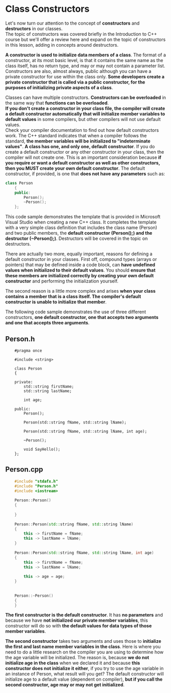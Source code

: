 # Class Constructors
Let's now turn our attention to the concept of **constructors** and **destructors** in our classes.  
The topic of constructors was covered briefly in the Introduction to C++ course but we'll offer a review here 
and expand on the topic of constructors in this lesson, adding in concepts around destructors.

**A constructor is used to initialize data members of a class**. The format of a constructor, at its most basic level,
is that it contains the same name as the class itself, has no return type, and may or may not contain
a parameter list.  Constructors are also, almost always, public although you can have a private constructor for use
within the class only.  **Some developers create a private constructor that is called via a public constructor, 
for the purposes of initializing private aspects of a class**.

Classes can have multiple constructors. **Constructors can be overloaded** in the same way that **functions can be overloaded**.  
**If you don't create a constructor in your class file, the compiler will create a default constructor automatically 
that will initialize member variables to default values** in some compilers, but other compilers will not use default values.  
Check your compiler documentation to find out how default constructors work. The C++ standard indicates that when a compiler 
follows the standard, **the member variables will be initialized to "indeterminate values"**.  **A class has one, and only one, 
default constructor**. If you do create a default constructor or any other constructor in your class, then the compiler 
will not create one.  This is an important consideration because **if you require or want a default constructor as well as
other constructors, then you MUST create your own default constructor**.  The default constructor, if provided, is one 
that **does not have any parameters** such as:
```cpp
class Person
    {
    public:
        Person();
        ~Person();
    };
```
This code sample demonstrates the template that is provided in Microsoft Visual Studio when creating a new C++ class. 
It completes the template with a very simple class definition that includes the class name (Person) and two public members,
the **default constructor (Person();) and the destructor (~Person();)**.  Destructors will be covered in the topic on destructors.

There are actually two more, equally important, reasons for defining a default constructor in your classes.  First off, 
compound types (arrays or pointers) that may be defined inside a code block, can **have undefined values when initialized 
to their default values**.  You should **ensure that these members are initialized correctly by creating your own default 
constructor** and performing the initialization yourself.

The second reason is a little more complex and arises **when your class contains a member that is a class itself. 
The compiler's default constructor is unable to initialize that member**.

The following code sample demonstrates the use of three different constructors, **one default constructor, 
one that accepts two arguments and one that accepts three arguments**. 

## Person.h
```
    #pragma once
    
    #include <string>
    
    class Person
    {
    
    private:
        std::string firstName;
        std::string lastName;
    
        int age;
    
    public:
        Person();
    
        Person(std::string fName, std::string lName);
    
        Person(std::string fName, std::string lName, int age);
    
        ~Person();

        void SayHello();
    };
```
## Person.cpp
```cpp
    #include "stdafx.h"
    #include "Person.h"
    #include <iostream>
    
    Person::Person()
    {
    
    }
    
    Person::Person(std::string fName, std::string lName)
    {
        this -> firstName = fName;
        this -> lastName = lName;
    }
    
    Person::Person(std::string fName, std::string lName, int age)
    {
        this -> firstName = fName;
        this -> lastName = lName;
    
        this -> age = age;
    }
    
    
    Person::~Person()
    {
    }
```
**The first constructor is the default constructor**. It has **no parameters** and because we have **not initialized 
our private member variables**, this constructor will do so with **the default values for data types of
those member variables**.

**The second constructor** takes two arguments and uses those to **initialize the first and last name member
variables in the class**.  Here is where you need to do a little research on the compiler you are using to determine
how the age variable will be initialized.  The reason is, because **we do not initialize age in the class** when 
we declared it and because **this constructor does not initialize it either**, if you try to use the age variable 
in an instance of Person, what result will you get?  The default constructor will initialize age to a default value 
(dependent on compiler), **but if you call the second constructor, age may or may not get initialized**.
